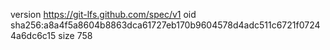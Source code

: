 version https://git-lfs.github.com/spec/v1
oid sha256:a8a4f5a8604b8863dca61727eb170b9604578d4adc511c6721f07244a6dc6c15
size 758
